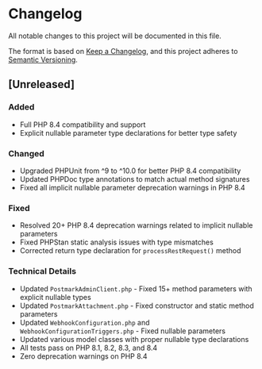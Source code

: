 # Changelog

All notable changes to this project will be documented in this file.

The format is based on [Keep a Changelog](https://keepachangelog.com/en/1.0.0/),
and this project adheres to [Semantic Versioning](https://semver.org/spec/v2.0.0.html).

## [Unreleased]

### Added
- Full PHP 8.4 compatibility and support
- Explicit nullable parameter type declarations for better type safety

### Changed
- Upgraded PHPUnit from ^9 to ^10.0 for better PHP 8.4 compatibility
- Updated PHPDoc type annotations to match actual method signatures
- Fixed all implicit nullable parameter deprecation warnings in PHP 8.4

### Fixed
- Resolved 20+ PHP 8.4 deprecation warnings related to implicit nullable parameters
- Fixed PHPStan static analysis issues with type mismatches
- Corrected return type declaration for `processRestRequest()` method

### Technical Details
- Updated `PostmarkAdminClient.php` - Fixed 15+ method parameters with explicit nullable types
- Updated `PostmarkAttachment.php` - Fixed constructor and static method parameters
- Updated `WebhookConfiguration.php` and `WebhookConfigurationTriggers.php` - Fixed nullable parameters
- Updated various model classes with proper nullable type declarations
- All tests pass on PHP 8.1, 8.2, 8.3, and 8.4
- Zero deprecation warnings on PHP 8.4 